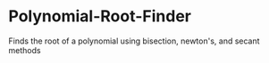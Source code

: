# Polynomial-Root-Finder
Finds the root of a polynomial using bisection, newton's, and secant methods
